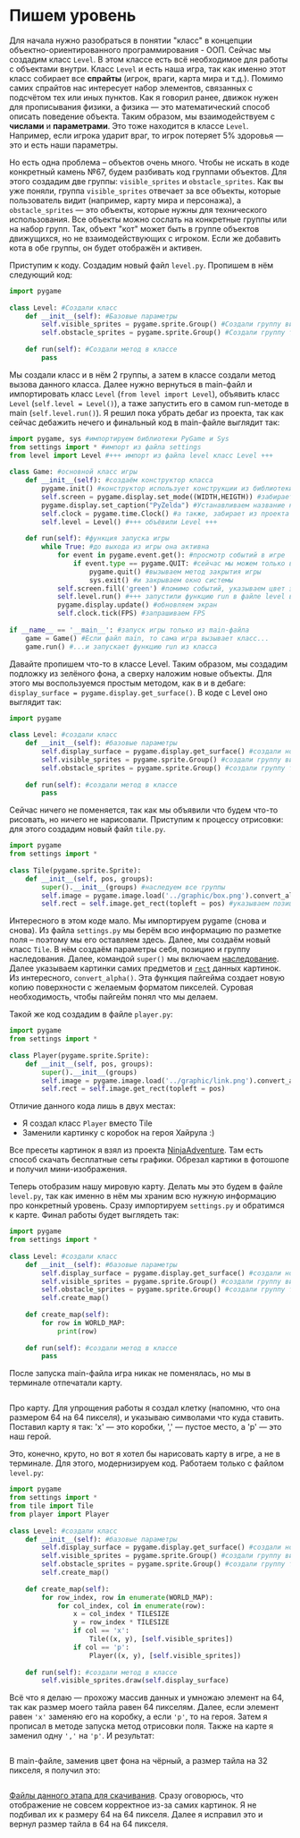 # Пишем уровень

Для начала нужно разобраться в понятии "класс" в концепции объектно-ориентированного программирования - ООП. Сейчас мы создадим класс `Level`. В этом классе есть всё необходимое для работы с объектами внутри. Класс `Level` и есть наша игра, так как именно этот класс собирает все **спрайты** (игрок, враги, карта мира и т.д.). Помимо самих спрайтов нас интересует набор элементов, связанных с подсчётом тех или иных пунктов. Как я говорил ранее, движок нужен для прописывания физики, а физика — это математический способ описать поведение объекта. Таким образом, мы взаимодействуем с **числами** и **параметрами**. Это тоже находится в классе `Level`. Например, если игрока ударит враг, то игрок потеряет 5% здоровья — это и есть наши параметры.

Но есть одна проблема – объектов очень много. Чтобы не искать в коде конкретный камень №67, будем разбивать код группами объектов. Для этого создадим две группы: `visible_sprites` и `obstacle_sprites`. Как вы уже поняли, группа `visible_sprites` отвечает за все объекты, которые пользователь видит (например, карту мира и персонажа), а `obstacle_sprites` — это объекты, которые нужны для технического использования. Все объекты можно сослать на конкретные группы или на набор групп. Так, объект "кот" может быть в группе объектов движущихся, но не взаимодействующих с игроком. Если же добавить кота в обе группы, он будет отображён и активен.

Приступим к коду. Создадим новый файл `level.py`. Пропишем в нём следующий код:

```python
import pygame
​
class Level: #Создали класс
    def __init__(self): #Базовые параметры
        self.visible_sprites = pygame.sprite.Group() #Создали группу видимых элементов
        self.obstacle_sprites = pygame.sprite.Group() #Создали группу технических элементов
​
    def run(self): #Создали метод в классе
        pass
```

Мы создали класс и в нём 2 группы, а затем в классе создали метод вызова данного класса. Далее нужно вернуться в main-файл и импортировать класс `Level` (`from level import Level`), объявить класс `Level` (`self.level = Level()`), а таже запустить его в самом run-методе в main (`self.level.run()`). Я решил пока убрать дебаг из проекта, так как сейчас дебажить нечего и финальный код в main-файле выглядит так:

```python
import pygame, sys #импортируем библиотеки PyGame и Sys
from settings import * #импорт из файла settings
from level import Level #+++ импорт из файла level класс Level +++
​
class Game: #основной класс игры
    def __init__(self): #создаём конструктор класса
        pygame.init() #конструктор использует конструкции из библиотеки PyGame
        self.screen = pygame.display.set_mode((WIDTH,HEIGTH)) #забирает из нашего проекта экран в виде размеров в ширину и высоту
        pygame.display.set_caption("PyZelda") #Устанавливаем название нашего окна
        self.clock = pygame.time.Clock() #а также, забирает из проекта время
        self.level = Level() #+++ объёвили Level +++
​
    def run(self): #функция запуска игры
        while True: #до выхода из игры она активна
            for event in pygame.event.get(): #просмотр событий в игре
                if event.type == pygame.QUIT: #сейчас мы можем только выйти и при выходе:
                    pygame.quit() #вызываем метод закрытия игры
                    sys.exit() #и закрываем окно системы
            self.screen.fill('green') #помимо событий, указываем цвет экрана
            self.level.run() #+++ запустили функцию run в файле level в классе Level +++
            pygame.display.update() #обновляем экран
            self.clock.tick(FPS) #запрашиваем FPS
​
if __name__ == '__main__': #запуск игры только из main-файла
    game = Game() #Если файл main, то сама игра вызывает класс...
    game.run() #...и запускает функцию run из класса
```

Давайте пропишем что-то в классе Level. Таким образом, мы создадим подложку из зелёного фона, а сверху наложим новые объекты. Для этого мы воспользуемся простым методом, как в и в дебаге: `display_surface = pygame.display.get_surface()`. В коде с Level оно выглядит так:

```python
import pygame
​
class Level: #создали класс
    def __init__(self): #базовые параметры
        self.display_surface = pygame.display.get_surface() #создали новый слой объектов
        self.visible_sprites = pygame.sprite.Group() #создали группу видимых элементов
        self.obstacle_sprites = pygame.sprite.Group() #создали группу технических элементов
​
    def run(self): #создали метод в классе
        pass
```

Сейчас ничего не поменяется, так как мы объявили что будем что-то рисовать, но ничего не нарисовали. Приступим к процессу отрисовки: для этого создадим новый файл `tile.py`.

```python
import pygame
from settings import *
​
class Tile(pygame.sprite.Sprite):
    def __init__(self, pos, groups):
        super().__init__(groups) #наследуем все группы
        self.image = pygame.image.load('../graphic/box.png').convert_alpha() #указываем адрес картинки
        self.rect = self.image.get_rect(topleft = pos) #указываем позицию отрисовки (левый верхний угол)
```

Интересного в этом коде мало. Мы импортируем pygame (снова и снова). Из файла `settings.py` мы берём всю информацию по разметке поля – поэтому мы его оставляем здесь. Далее, мы создаём новый класс `Tile`. В нём создаём параметры себя, позицию и группу наследования. Далее, командой `super()` мы включаем [наследование](https://docs-python.ru/tutorial/vstroennye-funktsii-interpretatora-python/funktsija-super/). Далее указываем картинки самих предметов и [`rect`](https://younglinux.info/pygame/rect) данных картинок. Из интересного, `convert_alpha()`. Эта функция пайгейма создает новую копию поверхности с желаемым форматом пикселей. Суровая необходимость, чтобы пайгейм понял что мы делаем.

Такой же код создадим в файле `player.py`:

```python
import pygame
from settings import *
​
class Player(pygame.sprite.Sprite):
    def __init__(self, pos, groups):
        super().__init__(groups)
        self.image = pygame.image.load('../graphic/link.png').convert_alpha()
        self.rect = self.image.get_rect(topleft = pos)
```

Отличие данного кода лишь в двух местах:

* Я создал класс `Player` вместо Tile
* Заменили картинку с коробок на героя Хайрула :)

Все пресеты картинок я взял из проекта [NinjaAdventure](https://pixel-boy.itch.io/ninja-adventure-asset-pack). Там есть способ скачать бесплатные сеты графики. Обрезал картики в фотошопе и получил мини-изображения.

Теперь отобразим нашу мировую карту. Делать мы это будем в файле `level.py`, так как именно в нём мы храним всю нужную информацию про конкретный уровень. Сразу импортируем `settings.py` и обратимся к карте. Финал работы будет выглядеть так:

```python
import pygame
from settings import *
​
class Level: #создали класс
    def __init__(self): #базовые параметры
        self.display_surface = pygame.display.get_surface() #создали новый слой объектов
        self.visible_sprites = pygame.sprite.Group() #создали группу видимых элементов
        self.obstacle_sprites = pygame.sprite.Group() #создали группу технических элементов
        self.create_map()
​
    def create_map(self):
        for row in WORLD_MAP:
            print(row)
​
    def run(self): #создали метод в классе
        pass
```

После запуска main-файла игра никак не поменялась, но мы в терминале отпечатали карту.

<figure><img src=".gitbook/assets/4.png" alt=""><figcaption></figcaption></figure>

Про карту. Для упрощения работы я создал клетку (напомню, что она размером 64 на 64 пикселя), и указываю символами что куда ставить. Поставил карту я так: 'x' — это коробки, ',' — пустое место, а 'p' — это наш герой.

Это, конечно, круто, но вот я хотел бы нарисовать карту в игре, а не в терминале. Для этого, модернизируем код. Работаем только с файлом `level.py`:

```python
import pygame
from settings import *
from tile import Tile
from player import Player
​
class Level: #создали класс
    def __init__(self): #базовые параметры
        self.display_surface = pygame.display.get_surface() #создали новый слой объектов
        self.visible_sprites = pygame.sprite.Group() #создали группу видимых элементов
        self.obstacle_sprites = pygame.sprite.Group() #создали группу технических элементов
        self.create_map()
​
    def create_map(self):
        for row_index, row in enumerate(WORLD_MAP):
            for col_index, col in enumerate(row):
                x = col_index * TILESIZE
                y = row_index * TILESIZE
                if col == 'x':
                    Tile((x, y), [self.visible_sprites])
                if col == 'p':
                    Player((x, y), [self.visible_sprites])
​
    def run(self): #создали метод в классе
        self.visible_sprites.draw(self.display_surface)
```

Всё что я делаю — прохожу массив данных и умножаю элемент на 64, так как размер моего тайла равен 64 пикселям. Далее, если элемент равен `'x'` заменяю его на коробку, а если `'p'`, то на героя. Затем я прописал в методе запуска метод отрисовки поля. Также на карте я заменил одну `','` на `'p'`. И результат:

<figure><img src=".gitbook/assets/5.png" alt=""><figcaption></figcaption></figure>

В main-файле, заменив цвет фона на чёрный, а размер тайла на 32 пикселя, я получил это:

<figure><img src=".gitbook/assets/6.png" alt=""><figcaption></figcaption></figure>

[Файлы данного этапа для скачивания](https://disk.yandex.ru/d/ZYjndkgFeRALkA). Сразу оговорюсь, что отображение не совсем корректное из-за самих картинок. Я не подбивал их к размеру 64 на 64 пикселя. Далее я исправил это и вернул размер тайла в 64 на 64 пикселя.
